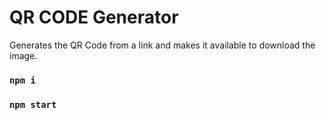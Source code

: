 # QR CODE Generator
Generates the QR Code from a link and makes it available to download the image.

### `npm i`
### `npm start`